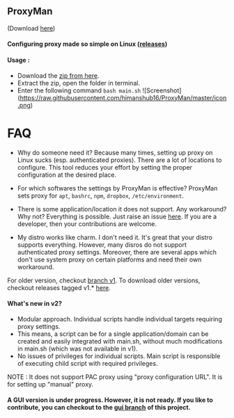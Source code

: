 ## ProxyMan 
(Download [here](https://github.com/himanshub16/ProxyMan/releases/latest/))
#### Configuring proxy made so simple on Linux ([releases](https://github.com/himanshub16/ProxyMan/releases/))

#### Usage :
* Download the [zip from here](https://github.com/himanshub16/ProxyMan/releases/latest).
* Extract the zip, open the folder in terminal.
* Enter the following command
`
bash main.sh
`
![Screenshot]
(https://raw.githubusercontent.com/himanshub16/ProxyMan/master/icon.png)

# FAQ
* Why do someone need it?
  Because many times, setting up proxy on Linux sucks (esp. authenticated proxies). There are a lot of locations to configure. This tool reduces your effort by setting the proper configuration at the desired place.

* For which softwares the settings by ProxyMan is effective?
  ProxyMan sets proxy for `apt`, `bashrc`, `npm`, `dropbox`, `/etc/environment`.

* There is some application/location it does not support. Any workaround?
  Why not? Everything is possible. Just raise an issue [here](https://github.com/himanshub16/ProxyMan/issues). 
  If you are a developer, then your contributions are welcome.

* My distro works like charm. I don't need it.
  It's great that your distro supports everything. However, many disros do not support authenticated proxy settings. 
  Moreover, there are several apps which don't use system proxy on certain platforms and need their own workaround.

For older version, checkout [branch v1](https://github.com/himanshub16/ProxyMan/tree/v1).
To download older versions, checkout releases tagged v1.* [here](https://github.com/himanshub16/ProxyMan/releases).

#### What's new in v2?
* Modular approach. Individual scripts handle individual targets requiring proxy settings.
* This means, a script can be for a single application/domain can be created and easily integrated with main.sh, without much modifications in main.sh (which was not available in v1).
* No issues of privileges for individual scripts. Main script is responsible of executing child script with required privileges.

 
NOTE : It does not support PAC proxy using "proxy configuration URL". It is for setting up "manual" proxy.
#### A GUI version is under progress. However, it is not ready. If you like to contribute, you can checkout to the [gui branch](https://github.com/himanshub16/ProxyMan/tree/gui) of this project.
